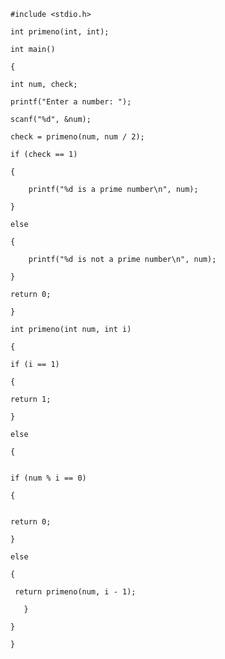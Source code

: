     #include <stdio.h>

    int primeno(int, int);

    int main()

    {

    int num, check;

    printf("Enter a number: ");

    scanf("%d", &num);

    check = primeno(num, num / 2);

    if (check == 1)

    {

        printf("%d is a prime number\n", num);

    }

    else

    {

        printf("%d is not a prime number\n", num);

    }

    return 0;

    }
 
    int primeno(int num, int i)

    {

    if (i == 1)

    {

    return 1;

    }

    else

    {

      
    if (num % i == 0)

    {

         
    return 0;

    }

    else

    {

     return primeno(num, i - 1);

       } 
      
    }

    }
